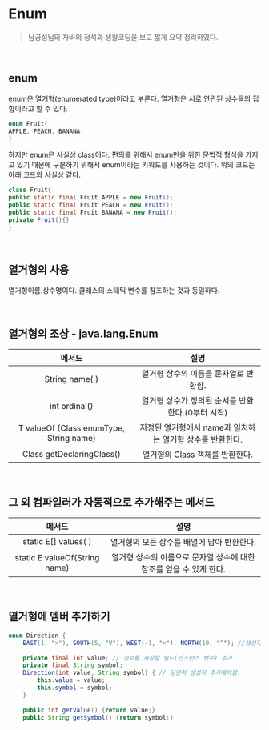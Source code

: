 # Enum
>남궁성님의 자바의 정석과 생활코딩을 보고 짧게 요약 정리하였다. 

</br>

## enum
enum은 열거형(enumerated type)이라고 부른다. 열거형은 서로 연관된 상수들의 집합이라고 할 수 있다. 
```java
enum Fruit{
APPLE, PEACH, BANANA;
}

```

하지만 enum은 사실상 class이다. 편의를 위해서 enum만을 위한 문법적 형식을 가지고 있기 때문에 구분하기 위해서 enum이라는 키워드를 사용하는 것이다. 위의 코드는 아래 코드와 사실상 같다.
```java
class Fruit{
public static final Fruit APPLE = new Fruit();
public static final Fruit PEACH = new Fruit();
public static final Fruit BANANA = new Fruit();
private Fruit(){}
}
```

</br>

## 열거형의 사용
열거형이름.상수명이다. 클래스의 스태틱 변수를 참조하는 것과 동일하다.

</br>

## 열거형의 조상 - java.lang.Enum
|메서드|설명|
|:---:|:---:|
|String name( )|열거형 상수의 이름을 문자열로 반환함.
|int ordinal()|열거형 상수가 정의된 순서를 반환한다.(0부터 시작)
|T valueOf (Class<T> enumType, String name)|지정된 열거형에서 name과 일치하는 열거형 상수를 반환한다.
|Class<E> getDeclaringClass()|열거형의 Class 객체를 반환한다.

</br>

## 그 외 컴파일러가 자동적으로 추가해주는 메서드
|메서드|설명|
|:---:|:---:|
|static E[] values( )|열거형의 모든 상수를 배열에 담아 반환한다.
|static E valueOf(String name)|열거형 상수의 이름으로 문자열 상수에 대한 참조를 얻을 수 있게 한다.

</br>

## 열거형에 멤버 추가하기
```java
enum Direction {
    EAST(1, ">"), SOUTH(5, "V"), WEST(-1, "<"), NORTH(10, "^"); //생성자를 통한 필드에 값을 추가한다고 보면 된다.
    
    private final int value; // 정수를 저장할 필드(인스턴스 변수) 추가
    private final String symbol;
    Direction(int value, String symbol) { // 당연히 생성자 추가해야함.
        this.value = value;
        this.symbol = symbol;
    }
    
    public int getValue() {return value;}
    public String getSymbol() {return symbol;}

```
